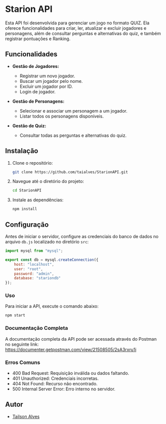 # Starion API

Esta API foi desenvolvida para gerenciar um jogo no formato QUIZ. Ela oferece funcionalidades para criar, ler, atualizar e excluir jogadores e personagens, além de consultar perguntas e alternativas do quiz, e também registrar pontuações e Ranking.

## Funcionalidades

- **Gestão de Jogadores:**
  - Registrar um novo jogador.
  - Buscar um jogador pelo nome.
  - Excluir um jogador por ID.
  - Login de jogador.

- **Gestão de Personagens:**
  - Selecionar e associar um personagem a um jogador.
  - Listar todos os personagens disponíveis.

- **Gestão de Quiz:**
  - Consultar todas as perguntas e alternativas do quiz.

## Instalação

1. Clone o repositório:
    ```bash
    git clone https://github.com/taialves/StarionAPI.git
    ```
2. Navegue até o diretório do projeto:
    ```bash
    cd StarionAPI
    ```
3. Instale as dependências:
    ```bash
    npm install
    ```

## Configuração

Antes de iniciar o servidor, configure as credenciais do banco de dados no arquivo `db.js` localizado no diretório `src`:

```javascript
import mysql from "mysql";

export const db = mysql.createConnection({
    host: "localhost",
    user: "root",
    password: "admin",
    database: "stariondb"
});
```
### Uso
Para iniciar a API, execute o comando abaixo:
```bash
npm start
```
### Documentação Completa
A documentação completa da API pode ser acessada através do Postman no seguinte link: https://documenter.getpostman.com/view/21508505/2sA3rxru1i

### Erros Comuns
- 400 Bad Request: Requisição inválida ou dados faltando.
- 401 Unauthorized: Credenciais incorretas.
- 404 Not Found: Recurso não encontrado.
- 500 Internal Server Error: Erro interno no servidor.

## Autor

- [Tailson Alves](https://github.com/taialves)





